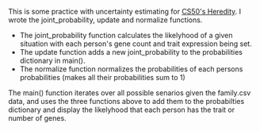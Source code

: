 This is some practice with uncertainty estimating for [CS50's Heredity](https://cs50.harvard.edu/ai/2024/projects/2/heredity/). I wrote the joint_probability, update and normalize functions. 
- The joint_probability function calculates the likelyhood of a given situation with each person's gene count and trait expression being set. 
- The update function adds a new joint_probability to the probabilities dictionary in main(). 
- The normalize function normalizes the probabilities of each persons probabilities (makes all their probabilities sum to 1)

The main() function iterates over all possible senarios given the family.csv data, and uses the three functions above to add them to the probabilties dictionary and display the likelyhood that each person has the trait or number of genes.